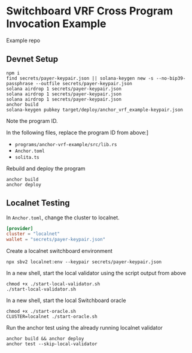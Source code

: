 # Switchboard VRF Cross Program Invocation Example

Example repo

## Devnet Setup

```
npm i
find secrets/payer-keypair.json || solana-keygen new -s --no-bip39-passphrase --outfile secrets/payer-keypair.json
solana airdrop 1 secrets/payer-keypair.json
solana airdrop 1 secrets/payer-keypair.json
solana airdrop 1 secrets/payer-keypair.json
anchor build
solana-keygen pubkey target/deploy/anchor_vrf_example-keypair.json
```

Note the program ID.

In the following files, replace the program ID from above:]

- `programs/anchor-vrf-example/src/lib.rs`
- `Anchor.toml`
- `solita.ts`

Rebuild and deploy the program

```
anchor build
anchor deploy
```

## Localnet Testing

In `Anchor.toml`, change the cluster to localnet.

```toml
[provider]
cluster = "localnet"
wallet = "secrets/payer-keypair.json"
```

Create a localnet switchboard environment

```
npx sbv2 localnet:env --keypair secrets/payer-keypair.json
```

In a new shell, start the local validator using the script output from above

```
chmod +x ./start-local-validator.sh
./start-local-validator.sh
```

In a new shell, start the local Switchboard oracle

```
chmod +x ./start-oracle.sh
CLUSTER=localnet ./start-oracle.sh
```

Run the anchor test using the already running localnet validator

```
anchor build && anchor deploy
anchor test --skip-local-validator
```
